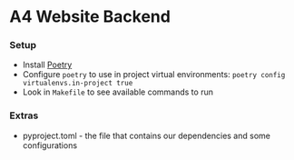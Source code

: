 # A4 Website Backend

### Setup

* Install [Poetry]
* Configure `poetry` to use in project virtual
  environments: `poetry config virtualenvs.in-project true`
* Look in `Makefile` to see available commands to run

### Extras

* pyproject.toml - the file that contains our dependencies and some configurations

[Poetry]: https://python-poetry.org/docs/#installation

